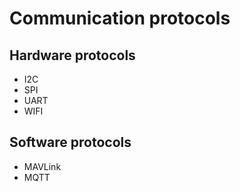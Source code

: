 # Communication protocols

## Hardware protocols

* I2C
* SPI
* UART
* WIFI

## Software protocols

* MAVLink
* MQTT
